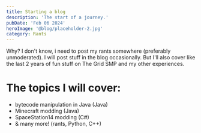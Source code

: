 ```yaml
---
title: Starting a blog
description: 'The start of a journey.'
pubDate: 'Feb 06 2024'
heroImage: '@blog/placeholder-2.jpg'
category: Rants
---
```


Why? I don't know, i need to post my rants somewhere (preferably unmoderated).
I will post stuff in the blog occasionally. But I'll also cover like the last 2 years of fun stuff on The Grid SMP and my other experiences.

# The topics I will cover: 
- bytecode manipulation in Java (Java)
- Minecraft modding (Java)
- SpaceStation14 modding (C#) 
- & many more! (rants, Python, C++)